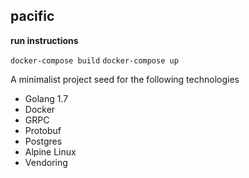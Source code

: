 pacific
-------

**run instructions**

`docker-compose build`
`docker-compose up`

A minimalist project seed for the following technologies

+ Golang 1.7
+ Docker
+ GRPC
+ Protobuf
+ Postgres
+ Alpine Linux
+ Vendoring
